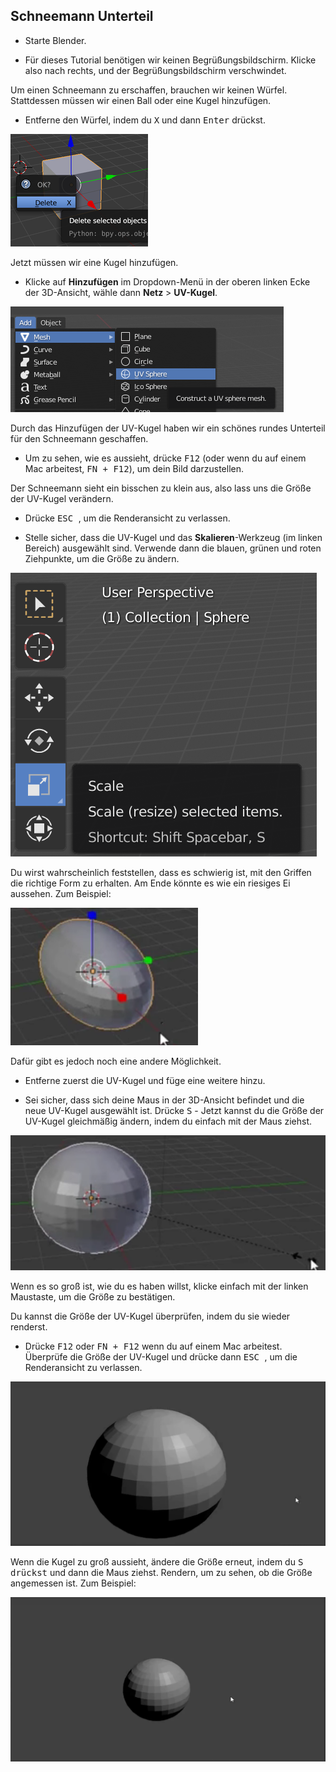 ## Schneemann Unterteil

+ Starte Blender.

+ Für dieses Tutorial benötigen wir keinen Begrüßungsbildschirm. Klicke also nach rechts, und der Begrüßungsbildschirm verschwindet.

Um einen Schneemann zu erschaffen, brauchen wir keinen Würfel. Stattdessen müssen wir einen Ball oder eine Kugel hinzufügen.

+ Entferne den Würfel, indem du <kbd>X</kbd> und dann <kbd>Enter</kbd> drückst.

![Würfel entfernen](images/remove-cube.png)

Jetzt müssen wir eine Kugel hinzufügen.

+ Klicke auf **Hinzufügen** im Dropdown-Menü in der oberen linken Ecke der 3D-Ansicht, wähle dann **Netz** > **UV-Kugel**.

![UV-Kugel](images/uv-sphere.png)

Durch das Hinzufügen der UV-Kugel haben wir ein schönes rundes Unterteil für den Schneemann geschaffen.

+ Um zu sehen, wie es aussieht, drücke <kbd>F12</kbd> (oder wenn du auf einem Mac arbeitest, <kbd>FN + F12</kbd>), um dein Bild darzustellen.

Der Schneemann sieht ein bisschen zu klein aus, also lass uns die Größe der UV-Kugel verändern.

+ Drücke <kbd> ESC </kbd>, um die Renderansicht zu verlassen.

+ Stelle sicher, dass die UV-Kugel und das **Skalieren**-Werkzeug (im linken Bereich) ausgewählt sind. Verwende dann die blauen, grünen und roten Ziehpunkte, um die Größe zu ändern.

![Würfel Ecken](images/scale-tool.png)

Du wirst wahrscheinlich feststellen, dass es schwierig ist, mit den Griffen die richtige Form zu erhalten. Am Ende könnte es wie ein riesiges Ei aussehen. Zum Beispiel:

![Eierboden](images/blender-snowman-egg-bottom.png)

Dafür gibt es jedoch noch eine andere Möglichkeit.

+ Entferne zuerst die UV-Kugel und füge eine weitere hinzu.

+ Sei sicher, dass sich deine Maus in der 3D-Ansicht befindet und die neue UV-Kugel ausgewählt ist. Drücke <kbd>S</kbd> - Jetzt kannst du die Größe der UV-Kugel gleichmäßig ändern, indem du einfach mit der Maus ziehst.

![Größe unten ändern](images/blender-snowman-resize-bottom-1.png)

Wenn es so groß ist, wie du es haben willst, klicke einfach mit der linken Maustaste, um die Größe zu bestätigen.

Du kannst die Größe der UV-Kugel überprüfen, indem du sie wieder renderst.

+ Drücke <kbd>F12</kbd> oder <kbd>FN + F12</kbd> wenn du auf einem Mac arbeitest. Überprüfe die Größe der UV-Kugel und drücke dann <kbd> ESC </kbd>, um die Renderansicht zu verlassen.

![Unten anzeigen](images/blender-render-bottom-1.png)

Wenn die Kugel zu groß aussieht, ändere die Größe erneut, indem du <kbd>S drückst</kbd> und dann die Maus ziehst. Rendern, um zu sehen, ob die Größe angemessen ist. Zum Beispiel:

![Unten erneut rendern](images/blender-render-bottom-2.png)
